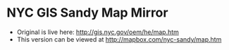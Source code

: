 # NYC GIS Sandy Map Mirror

- Original is live here: http://gis.nyc.gov/oem/he/map.htm
- This version can be viewed at http://mapbox.com/nyc-sandy/map.htm
